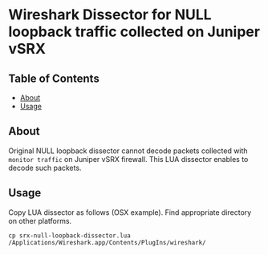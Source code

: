 # Wireshark Dissector for NULL loopback traffic collected on Juniper vSRX

## Table of Contents
+ [About](#about)
+ [Usage](#usage)

## About <a name = "about"></a>
Original NULL loopback dissector cannot decode packets collected with ```monitor traffic``` on Juniper vSRX firewall. This LUA dissector enables to decode such packets.

## Usage <a name = "usage"></a>
Copy LUA dissector as follows (OSX example). Find appropriate directory on other platforms.
```shell session
cp srx-null-loopback-dissector.lua /Applications/Wireshark.app/Contents/PlugIns/wireshark/
```